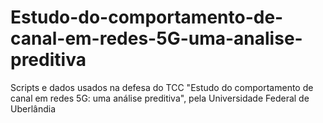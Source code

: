 # Estudo-do-comportamento-de-canal-em-redes-5G-uma-analise-preditiva
Scripts e dados usados na defesa do TCC "Estudo do comportamento de canal em redes 5G: uma análise preditiva", pela Universidade Federal de Uberlândia
